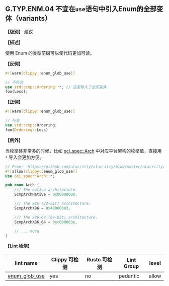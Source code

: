 ## G.TYP.ENM.04 不宜在`use`语句中引入Enum的全部变体（variants）

**【级别】** 建议

**【描述】**

使用 Enum 的类型前缀可以使代码更加可读。

**【反例】**

```rust
#![warn(clippy::enum_glob_use)]

// 不符合
use std::cmp::Ordering::*; // 这里导入了全部变体
foo(Less);
```

**【正例】**

```rust
#![warn(clippy::enum_glob_use)]

// 符合
use std::cmp::Ordering;
foo(Ordering::Less)


```

**【例外】**

当枚举体非常多的时候，比如 [oci_spec::Arch](https://docs.rs/crate/oci-spec/0.5.1/source/src/runtime/linux.rs#:~:text=clippy%3a%3aenum_clike_unportable_variant) 中对应平台架构的枚举值，直接用 `*` 导入会更加方便。

```rust
// From:  https://github.com/alacritty/alacritty/blob/master/alacritty/src/config/bindings.rs#L368
#![allow(clippy::enum_glob_use)]
use oci_spec::Arch::*;

pub enum Arch {
    /// The native architecture.
    ScmpArchNative = 0x00000000,

    /// The x86 (32-bit) architecture.
    ScmpArchX86 = 0x40000003,

    /// The x86-64 (64-bit) architecture.
    ScmpArchX86_64 = 0xc000003e,

    // ... more 
}
```

**【Lint 检测】**

| lint name                                                    | Clippy 可检测 | Rustc 可检测 | Lint Group | level |
| ------------------------------------------------------------ | ------------- | ------------ | ---------- | ----- |
| [enum_glob_use](https://rust-lang.github.io/rust-clippy/master/#enum_glob_use) | yes           | no           | pedantic   | allow |


